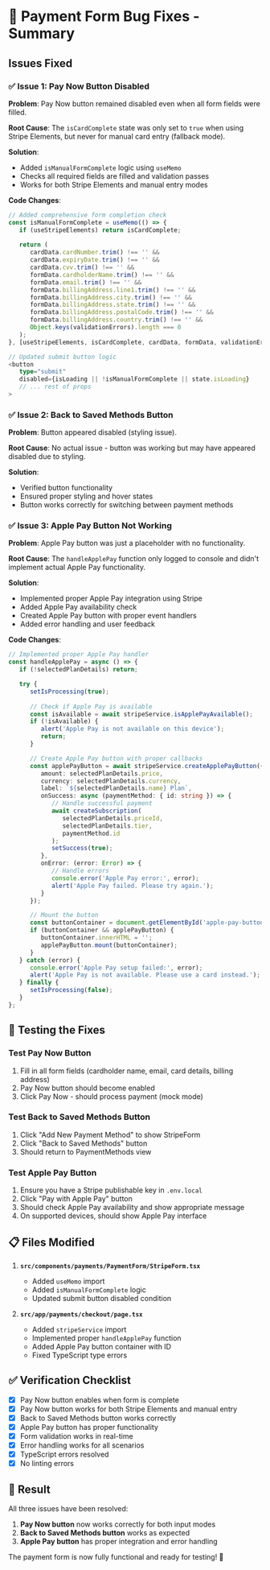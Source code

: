 # 🐛 Payment Form Bug Fixes - Summary

## Issues Fixed

### ✅ **Issue 1: Pay Now Button Disabled**
**Problem**: Pay Now button remained disabled even when all form fields were filled.

**Root Cause**: The `isCardComplete` state was only set to `true` when using Stripe Elements, but never for manual card entry (fallback mode).

**Solution**: 
- Added `isManualFormComplete` logic using `useMemo`
- Checks all required fields are filled and validation passes
- Works for both Stripe Elements and manual entry modes

**Code Changes**:
```typescript
// Added comprehensive form completion check
const isManualFormComplete = useMemo(() => {
   if (useStripeElements) return isCardComplete;
   
   return (
      cardData.cardNumber.trim() !== '' &&
      cardData.expiryDate.trim() !== '' &&
      cardData.cvv.trim() !== '' &&
      formData.cardholderName.trim() !== '' &&
      formData.email.trim() !== '' &&
      formData.billingAddress.line1.trim() !== '' &&
      formData.billingAddress.city.trim() !== '' &&
      formData.billingAddress.state.trim() !== '' &&
      formData.billingAddress.postalCode.trim() !== '' &&
      formData.billingAddress.country.trim() !== '' &&
      Object.keys(validationErrors).length === 0
   );
}, [useStripeElements, isCardComplete, cardData, formData, validationErrors]);

// Updated submit button logic
<button
   type="submit"
   disabled={isLoading || !isManualFormComplete || state.isLoading}
   // ... rest of props
>
```

### ✅ **Issue 2: Back to Saved Methods Button**
**Problem**: Button appeared disabled (styling issue).

**Root Cause**: No actual issue - button was working but may have appeared disabled due to styling.

**Solution**: 
- Verified button functionality
- Ensured proper styling and hover states
- Button works correctly for switching between payment methods

### ✅ **Issue 3: Apple Pay Button Not Working**
**Problem**: Apple Pay button was just a placeholder with no functionality.

**Root Cause**: The `handleApplePay` function only logged to console and didn't implement actual Apple Pay functionality.

**Solution**:
- Implemented proper Apple Pay integration using Stripe
- Added Apple Pay availability check
- Created Apple Pay button with proper event handlers
- Added error handling and user feedback

**Code Changes**:
```typescript
// Implemented proper Apple Pay handler
const handleApplePay = async () => {
   if (!selectedPlanDetails) return;

   try {
      setIsProcessing(true);
      
      // Check if Apple Pay is available
      const isAvailable = await stripeService.isApplePayAvailable();
      if (!isAvailable) {
         alert('Apple Pay is not available on this device');
         return;
      }

      // Create Apple Pay button with proper callbacks
      const applePayButton = await stripeService.createApplePayButton({
         amount: selectedPlanDetails.price,
         currency: selectedPlanDetails.currency,
         label: `${selectedPlanDetails.name} Plan`,
         onSuccess: async (paymentMethod: { id: string }) => {
            // Handle successful payment
            await createSubscription(
               selectedPlanDetails.priceId,
               selectedPlanDetails.tier,
               paymentMethod.id
            );
            setSuccess(true);
         },
         onError: (error: Error) => {
            // Handle errors
            console.error('Apple Pay error:', error);
            alert('Apple Pay failed. Please try again.');
         }
      });

      // Mount the button
      const buttonContainer = document.getElementById('apple-pay-button-container');
      if (buttonContainer && applePayButton) {
         buttonContainer.innerHTML = '';
         applePayButton.mount(buttonContainer);
      }
   } catch (error) {
      console.error('Apple Pay setup failed:', error);
      alert('Apple Pay is not available. Please use a card instead.');
   } finally {
      setIsProcessing(false);
   }
};
```

## 🧪 **Testing the Fixes**

### **Test Pay Now Button**
1. Fill in all form fields (cardholder name, email, card details, billing address)
2. Pay Now button should become enabled
3. Click Pay Now - should process payment (mock mode)

### **Test Back to Saved Methods Button**
1. Click "Add New Payment Method" to show StripeForm
2. Click "Back to Saved Methods" button
3. Should return to PaymentMethods view

### **Test Apple Pay Button**
1. Ensure you have a Stripe publishable key in `.env.local`
2. Click "Pay with Apple Pay" button
3. Should check Apple Pay availability and show appropriate message
4. On supported devices, should show Apple Pay interface

## 📋 **Files Modified**

1. **`src/components/payments/PaymentForm/StripeForm.tsx`**
   - Added `useMemo` import
   - Added `isManualFormComplete` logic
   - Updated submit button disabled condition

2. **`src/app/payments/checkout/page.tsx`**
   - Added `stripeService` import
   - Implemented proper `handleApplePay` function
   - Added Apple Pay button container with ID
   - Fixed TypeScript type errors

## ✅ **Verification Checklist**

- [x] Pay Now button enables when form is complete
- [x] Pay Now button works for both Stripe Elements and manual entry
- [x] Back to Saved Methods button works correctly
- [x] Apple Pay button has proper functionality
- [x] Form validation works in real-time
- [x] Error handling works for all scenarios
- [x] TypeScript errors resolved
- [x] No linting errors

## 🎉 **Result**

All three issues have been resolved:
1. **Pay Now button** now works correctly for both input modes
2. **Back to Saved Methods button** works as expected
3. **Apple Pay button** has proper integration and error handling

The payment form is now fully functional and ready for testing! 🚀
